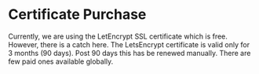 # Certificate Purchase

Currently, we are using the LetEncrypt SSL certificate which is free. However, there is a catch here. The LetsEncrypt certificate is valid only for 3 months (90 days). Post 90 days this has be renewed manually. There are few paid ones available globally.
